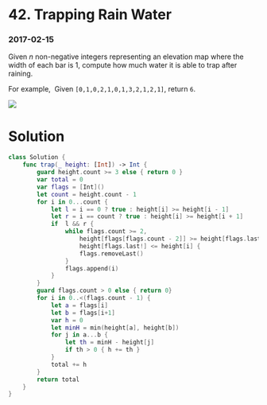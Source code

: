 # 42. Trapping Rain Water

### 2017-02-15

Given *n* non-negative integers representing an elevation map where the width of each bar is 1, compute how much water it is able to trap after raining.

For example, 
Given `[0,1,0,2,1,0,1,3,2,1,2,1]`, return `6`.

![](http://www.leetcode.com/wp-content/uploads/2012/08/rainwatertrap.png)



# Solution

```swift
class Solution {
    func trap(_ height: [Int]) -> Int {
        guard height.count >= 3 else { return 0 }
        var total = 0
        var flags = [Int]()
        let count = height.count - 1
        for i in 0...count {
            let l = i == 0 ? true : height[i] >= height[i - 1]
            let r = i == count ? true : height[i] >= height[i + 1]
            if  l && r {
                while flags.count >= 2,
                    height[flags[flags.count - 2]] >= height[flags.last!],
                    height[flags.last!] <= height[i] {
                    flags.removeLast()
                }
                flags.append(i)
            }
        }
        guard flags.count > 0 else { return 0}
        for i in 0..<(flags.count - 1) {
            let a = flags[i]
            let b = flags[i+1]
            var h = 0
            let minH = min(height[a], height[b])
            for j in a...b {
                let th = minH - height[j]
                if th > 0 { h += th }
            }
            total += h
        }
        return total
    }
}
```

